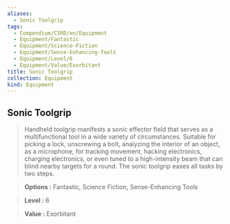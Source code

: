 ```yaml
---
aliases:
  - Sonic Toolgrip
tags:
  - Compendium/CSRD/en/Equipment
  - Equipment/Fantastic
  - Equipment/Science-Fiction
  - Equipment/Sense-Enhancing-Tools
  - Equipment/Level/6
  - Equipment/Value/Exorbitant
title: Sonic Toolgrip
collection: Equipment
kind: Equipment
---
```

## Sonic Toolgrip    
    
>Handheld toolgrip manifests a sonic effector field that serves as a multifunctional tool in a wide variety of circumstances. Suitable for picking a lock, unscrewing a bolt, analyzing the interior of an object, as a microphone, for tracking movement, hacking electronics, charging electronics, or even tuned to a high-intensity beam that can blind nearby targets for a round. The sonic toolgrip eases all tasks by two steps.    
> **Options :** Fantastic, Science Fiction, Sense-Enhancing Tools    
> **Level :** 6    
> **Value :** Exorbitant